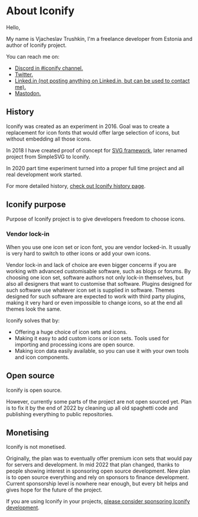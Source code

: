 # About Iconify

Hello,

My name is Vjacheslav Trushkin, I'm a freelance developer from Estonia and author of Iconify project.

You can reach me on:
<ul>
    <li li-entry>
        <span class="li-icon inline-block i-logos:discord-icon"></span>
        <a target="_blank" rel="noreferrer" href="https://iconify.design/discord">Discord in #iconify channel.</a>
    </li>
    <li li-entry>
        <span class="li-icon i-logos:twitter"></span>
        <a target="_blank" rel="noreferrer" href="https://twitter.com/slava_trushkin">Twitter.</a>
    </li>
    <li li-entry>
        <span class="li-icon i-logos:linkedin-icon"></span>
        <a target="_blank" rel="noreferrer" href="https://www.linkedin.com/in/trushkin/">Linked.in  (not posting anything on Linked.in, but can be used to contact me).</a>
    </li>
    <li li-entry>
        <span class="li-icon inline-block i-logos:mastodon-icon"></span>
        <a target="_blank" rel="noreferrer" href="https://fosstodon.org/@cyberalien">Mastodon.</a>
    </li>
</ul>

## History

Iconify was created as an experiment in 2016. Goal was to create a replacement for icon fonts that would offer large selection of icons, but without embedding all those icons.

In 2018 I have created proof of concept for [SVG framework](https://docs.iconify.design/icon-components/svg-framework/), later renamed project from SimpleSVG to Iconify.

In 2020 part time experiment turned into a proper full time project and all real development work started.

For more detailed history, [check out Iconify history page](/about/history.html).

## Iconify purpose

Purpose of Iconify project is to give developers freedom to choose icons.

### Vendor lock-in

When you use one icon set or icon font, you are vendor locked-in. It usually is very hard to switch to other icons or add your own icons.

Vendor lock-in and lack of choice are even bigger concerns if you are working with advanced customisable software, such as blogs or forums. By choosing one icon set, software authors not only lock-in themselves, but also all designers that want to customise that software. Plugins designed for such software use whatever icon set is supplied in software. Themes designed for such software are expected to work with third party plugins, making it very hard or even impossible to change icons, so at the end all themes look the same.

Iconify solves that by:

-   Offering a huge choice of icon sets and icons.
-   Making it easy to add custom icons or icon sets. Tools used for importing and processing icons are open source.
-   Making icon data easily available, so you can use it with your own tools and icon components.

## Open source

Iconify is open source.

However, currently some parts of the project are not open sourced yet. Plan is to fix it by the end of 2022 by cleaning up all old spaghetti code and publishing everything to public repositories.

## Monetising

Iconify is not monetised.

Originally, the plan was to eventually offer premium icon sets that would pay for servers and development. In mid 2022 that plan changed, thanks to people showing interest in sponsoring open source development. New plan is to open source everything and rely on sponsors to finance development. Current sponsorship level is nowhere near enough, but every bit helps and gives hope for the future of the project.

If you are using Iconify in your projects, [please consider sponsoring Iconify development](/sponsors/).

<ContactInfo />
